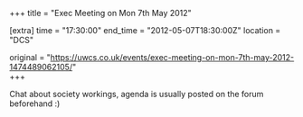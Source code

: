 +++
title = "Exec Meeting on Mon 7th May 2012"

[extra]
time = "17:30:00"
end_time = "2012-05-07T18:30:00Z"
location = "DCS"

original = "https://uwcs.co.uk/events/exec-meeting-on-mon-7th-may-2012-1474489062105/"    
+++

Chat about society workings, agenda is usually posted on the forum beforehand :)

